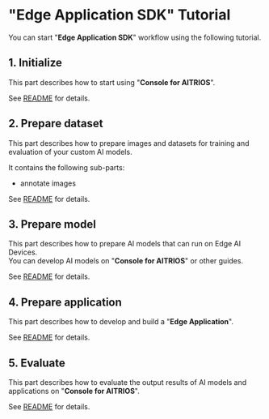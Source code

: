 # "**Edge Application SDK**" Tutorial
You can start "**Edge Application SDK**" workflow using the following tutorial.

## 1. Initialize
This part describes how to start using "**Console for AITRIOS**".

See [README](./1_initialize/README.md) for details.

## 2. Prepare dataset
This part describes how to prepare images and datasets for training and evaluation of your custom AI models.

It contains the following sub-parts:
- annotate images

See [README](./2_prepare_dataset/README.md) for details.

## 3. Prepare model
This part describes how to prepare AI models that can run on Edge AI Devices. <br>
You can develop AI models on "**Console for AITRIOS**" or other guides.

See [README](./3_prepare_model/README.md) for details.

## 4. Prepare application
This part describes how to develop and build a "**Edge Application**".<br>

See [README](./4_prepare_application/README.md) for details.

## 5. Evaluate
This part describes how to evaluate the output results of AI models and applications on "**Console for AITRIOS**". <br>

See [README](./5_evaluate/README.md) for details.
